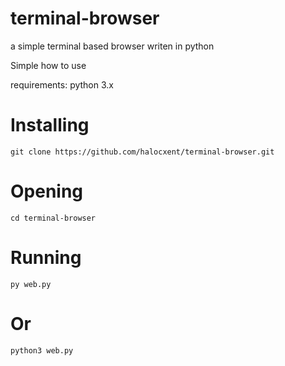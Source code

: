 # terminal-browser
a simple terminal based browser writen in python

Simple how to use

requirements: python 3.x

# Installing
```
git clone https://github.com/halocxent/terminal-browser.git
```
# Opening
```
cd terminal-browser
```
# Running
```
py web.py
```
# Or
```
python3 web.py
```
